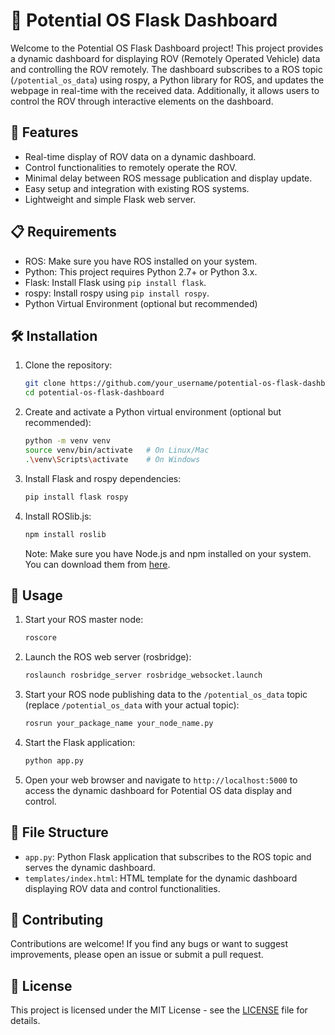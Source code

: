 # 🚀 Potential OS Flask Dashboard

Welcome to the Potential OS Flask Dashboard project! This project provides a dynamic dashboard for displaying ROV (Remotely Operated Vehicle) data and controlling the ROV remotely. The dashboard subscribes to a ROS topic (`/potential_os_data`) using rospy, a Python library for ROS, and updates the webpage in real-time with the received data. Additionally, it allows users to control the ROV through interactive elements on the dashboard.

## 🌟 Features

- Real-time display of ROV data on a dynamic dashboard.
- Control functionalities to remotely operate the ROV.
- Minimal delay between ROS message publication and display update.
- Easy setup and integration with existing ROS systems.
- Lightweight and simple Flask web server.

## 📋 Requirements

- ROS: Make sure you have ROS installed on your system.
- Python: This project requires Python 2.7+ or Python 3.x.
- Flask: Install Flask using `pip install flask`.
- rospy: Install rospy using `pip install rospy`.
- Python Virtual Environment (optional but recommended)

## 🛠️ Installation

1. Clone the repository:

    ```bash
    git clone https://github.com/your_username/potential-os-flask-dashboard.git
    cd potential-os-flask-dashboard
    ```

2. Create and activate a Python virtual environment (optional but recommended):

    ```bash
    python -m venv venv
    source venv/bin/activate   # On Linux/Mac
    .\venv\Scripts\activate    # On Windows
    ```

3. Install Flask and rospy dependencies:

    ```bash
    pip install flask rospy
    ```

4. Install ROSlib.js:

    ```bash
    npm install roslib
    ```

    Note: Make sure you have Node.js and npm installed on your system. You can download them from [here](https://nodejs.org/).

## 🚀 Usage

1. Start your ROS master node:

    ```bash
    roscore
    ```

2. Launch the ROS web server (rosbridge):

    ```bash
    roslaunch rosbridge_server rosbridge_websocket.launch
    ```

3. Start your ROS node publishing data to the `/potential_os_data` topic (replace `/potential_os_data` with your actual topic):

    ```bash
    rosrun your_package_name your_node_name.py
    ```

4. Start the Flask application:

    ```bash
    python app.py
    ```

5. Open your web browser and navigate to `http://localhost:5000` to access the dynamic dashboard for Potential OS data display and control.

## 📁 File Structure

- `app.py`: Python Flask application that subscribes to the ROS topic and serves the dynamic dashboard.
- `templates/index.html`: HTML template for the dynamic dashboard displaying ROV data and control functionalities.

## 🤝 Contributing

Contributions are welcome! If you find any bugs or want to suggest improvements, please open an issue or submit a pull request.

## 📝 License

This project is licensed under the MIT License - see the [LICENSE](LICENSE) file for details.
